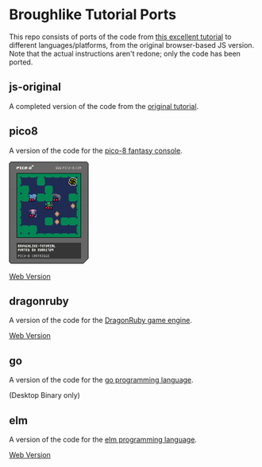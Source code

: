# Broughlike Tutorial Ports

This repo consists of ports of the code from [this excellent tutorial](https://github.com/nluqo/broughlike-tutorial) to different languages/platforms, from the original browser-based JS version. Note that the actual instructions aren't redone; only the code has been ported.

## js-original

A completed version of the code from the [original tutorial](https://github.com/nluqo/broughlike-tutorial).

## pico8

A version of the code for the [pico-8 fantasy console](https://www.lexaloffle.com/pico-8.php).

![pico-8 png cartridge](./pico8/broughlike-tutorial.p8.png)

[Web Version](https://ryan1729.github.io/broughlike-tutorial-ports/pico-8.html)

## dragonruby

A version of the code for the [DragonRuby game engine](https://dragonruby.itch.io/dragonruby-gtk).

[Web Version](https://ryan1729.github.io/broughlike-tutorial-ports/dragonruby/index.html)

## go

A version of the code for the [go programming language](https://golang.org/).

(Desktop Binary only)

## elm

A version of the code for the [elm programming language](https://elm-lang.org/).

[Web Version](https://ryan1729.github.io/broughlike-tutorial-ports/elm/index.html)
